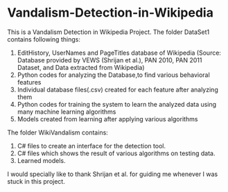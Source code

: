 # Vandalism-Detection-in-Wikipedia
This is a Vandalism Detection in Wikipedia Project.
The folder DataSet1 contains following things:
1) EditHistory, UserNames and PageTitles database of Wikipedia
(Source: Database provided by VEWS (Shrijan et al.), PAN 2010, PAN 2011 Dataset, and Data extracted from Wikipedia)
2) Python codes for analyzing the Database,to find various behavioral features
3) Individual database files(.csv) created for each feature after analyzing them
4) Python codes for training the system to learn the analyzed data using many machine learning algorithms
5) Models created from learning after applying various algorithms

The folder WikiVandalism contains:
1) C# files to create an interface for the detection tool.
2) C# files which shows the result of various algorithms on testing data.
3) Learned models.


I would specially like to thank Shrijan et al. for guiding me whenever I was stuck in this project. 
